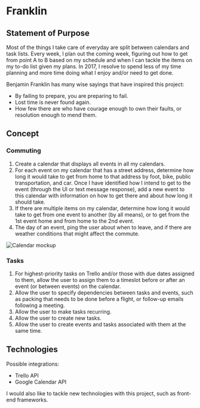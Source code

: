 # Franklin

## Statement of Purpose

Most of the things I take care of everyday are split between calendars and task lists.  Every week, I plan out the coming week, figuring out how to get from point A to B based on my schedule and when I can tackle the items on my to-do list given my plans.  In 2017, I resolve to spend less of my time planning and more time doing what I enjoy and/or need to get done.

Benjamin Franklin has many wise sayings that have inspired this project:
* By failing to prepare, you are preparing to fail. 
* Lost time is never found again. 
* How few there are who have courage enough to own their faults, or resolution enough to mend them.

## Concept

### Commuting

1. Create a calendar that displays all events in all my calendars.
2. For each event on my calendar that has a street address, determine how long it would take to get from home to that address by foot, bike, public transportation, and car.  Once I have identified how I intend to get to the event (through the UI or text message response), add a new event to this calendar with information on how to get there and about how long it should take.
3. If there are multiple items on my calendar, determine how long it would take to get from one event to another (by all means), or to get from the 1st event home and from home to the 2nd event.
4. The day of an event, ping the user about when to leave, and if there are weather conditions that might affect the commute.

![Calendar mockup](image.jpg?raw=true "Calendar mockup")

### Tasks

1. For highest-priority tasks on Trello and/or those with due dates assigned to them, allow the user to assign them to a timeslot before or after an event (or between events) on the calendar.
2. Allow the user to specify dependencies between tasks and events, such as packing that needs to be done before a flight, or follow-up emails following a meeting.
3. Allow the user to make tasks recurring.
4. Allow the user to create new tasks.
5. Allow the user to create events and tasks associated with them at the same time.

## Technologies

Possible integrations:
* Trello API
* Google Calendar API

I would also like to tackle new technologies with this project, such as front-end frameworks.
